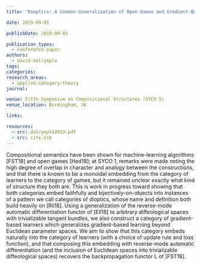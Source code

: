 ```yaml
---
title: "Dioptics: A Common Generalization of Open Games and Gradient-Based Learners"

date: 2019-09-05

publishDate: 2019-09-05

publication_types:
  - conference-paper
authors:
  - david-dalrymple
tags:
categories:
research_areas:
  - applied-category-theory
journal:

venue: Fifth Symposium on Compositional Structures (SYCO 5)
venue_location: Birmingham, UK

links:

resources:
  - src: dalrymple2019.pdf
  - src: cite.bib
---
```

Compositional semantics have been shown for machine-learning algorithms [FST18] and open games [Hed18]; at SYCO 1, remarks were made noting the high degree of overlap in character and analogy between the constructions, and that there is known to be a monoidal embedding from the category of learners to the category of games, but it remained unclear exactly what kind of structure they both are. This is work in progress toward showing that both categories embed faithfully and bijectively-on-objects into instances of a pattern we call categories of dioptics, whose name and definition both build heavily on [Ril18]. Using a generalization of the reverse-mode automatic differentiation functor of [Ell18] to arbitrary diffeological spaces with trivializable tangent bundles, we also construct a category of gradient-based learners which generalizes gradient-based learning beyond Euclidean parameter spaces. We aim to show that this category embeds naturally into the category of learners (with a choice of update rule and loss function), and that composing this embedding with reverse-mode automatic differentiation (and the inclusion of Euclidean spaces into trivializable diffeological spaces) recovers the backpropagation functor L of [FST18].
